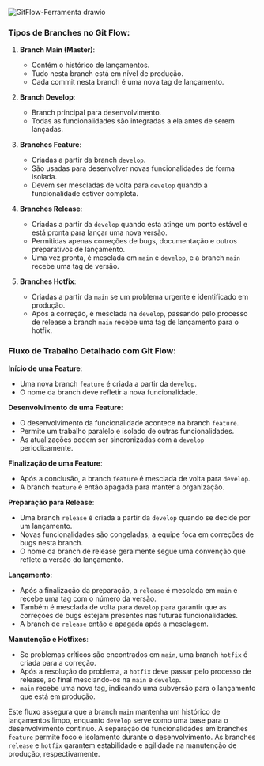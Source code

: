 ![GitFlow-Ferramenta drawio](https://github.com/Inteli-College/2024-1B-T03-ES10-G03/assets/54749257/ac0de3d1-3477-40dc-adef-587e76f2da61)

### Tipos de Branches no Git Flow:

1. **Branch Main (Master)**:
   - Contém o histórico de lançamentos.
   - Tudo nesta branch está em nível de produção.
   - Cada commit nesta branch é uma nova tag de lançamento.

2. **Branch Develop**:
   - Branch principal para desenvolvimento.
   - Todas as funcionalidades são integradas a ela antes de serem lançadas.

3. **Branches Feature**:
   - Criadas a partir da branch `develop`.
   - São usadas para desenvolver novas funcionalidades de forma isolada.
   - Devem ser mescladas de volta para `develop` quando a funcionalidade estiver completa.

4. **Branches Release**:
   - Criadas a partir da `develop` quando esta atinge um ponto estável e está pronta para lançar uma nova versão.
   - Permitidas apenas correções de bugs, documentação e outros preparativos de lançamento.
   - Uma vez pronta, é mesclada em `main` e `develop`, e a branch `main` recebe uma tag de versão.

5. **Branches Hotfix**:
   - Criadas a partir da `main` se um problema urgente é identificado em produção.
   - Após a correção, é mesclada na `develop`, passando pelo processo de release a branch `main` recebe uma tag de lançamento para o hotfix.

### Fluxo de Trabalho Detalhado com Git Flow:

**Início de uma Feature**:
- Uma nova branch `feature` é criada a partir da `develop`.
- O nome da branch deve refletir a nova funcionalidade.

**Desenvolvimento de uma Feature**:
- O desenvolvimento da funcionalidade acontece na branch `feature`.
- Permite um trabalho paralelo e isolado de outras funcionalidades.
- As atualizações podem ser sincronizadas com a `develop` periodicamente.

**Finalização de uma Feature**:
- Após a conclusão, a branch `feature` é mesclada de volta para `develop`.
- A branch `feature` é então apagada para manter a organização.

**Preparação para Release**:
- Uma branch `release` é criada a partir da `develop` quando se decide por um lançamento.
- Novas funcionalidades são congeladas; a equipe foca em correções de bugs nesta branch.
- O nome da branch de release geralmente segue uma convenção que reflete a versão do lançamento.

**Lançamento**:
- Após a finalização da preparação, a `release` é mesclada em `main` e recebe uma tag com o número da versão.
- Também é mesclada de volta para `develop` para garantir que as correções de bugs estejam presentes nas futuras funcionalidades.
- A branch de `release` então é apagada após a mesclagem.

**Manutenção e Hotfixes**:
- Se problemas críticos são encontrados em `main`, uma branch `hotfix` é criada para a correção.
- Após a resolução do problema, a `hotfix` deve passar pelo processo de release, ao final mesclando-os na `main` e `develop`.
- `main` recebe uma nova tag, indicando uma subversão para o lançamento que está em produção.

Este fluxo assegura que a branch `main` mantenha um histórico de lançamentos limpo, enquanto `develop` serve como uma base para o desenvolvimento contínuo. A separação de funcionalidades em branches `feature` permite foco e isolamento durante o desenvolvimento. As branches `release` e `hotfix` garantem estabilidade e agilidade na manutenção de produção, respectivamente.
